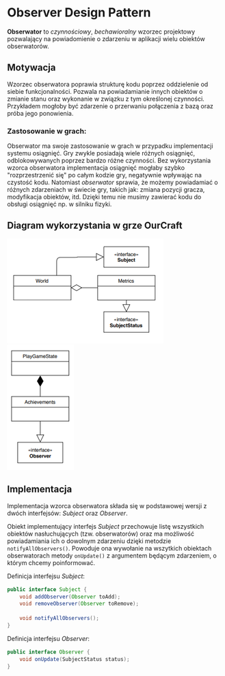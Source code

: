 # Observer Design Pattern

**Obserwator** to _czynnościowy_, _bechawioralny_ wzorzec projektowy pozwalający na powiadomienie o zdarzeniu w aplikacji wielu obiektów obserwatorów. 

## Motywacja
Wzorzec obserwatora poprawia strukturę kodu poprzez oddzielenie od siebie funkcjonalności. Pozwala na powiadamianie innych obiektów o zmianie stanu oraz wykonanie w związku z tym określonej czynności. Przykładem mogłoby być zdarzenie o przerwaniu połączenia z bazą oraz próba jego ponowienia.

### Zastosowanie w grach:
Obserwator ma swoje zastosowanie w grach w przypadku implementacji systemu osiągnięć. Gry zwykle posiadają wiele różnych osiągnięć, odblokowywanych poprzez bardzo różne czynności. Bez wykorzystania wzorca obserwatora implementacja osiągnięć mogłaby szybko "rozprzestrzenić się" po całym kodzie gry, negatywnie wpływając na czystość kodu. Natomiast _obserwator_ sprawia, że możemy powiadamiać o różnych zdarzeniach w świecie gry, takich jak: zmiana pozycji gracza, modyfikacja obiektów, itd. Dzięki temu nie musimy zawierać kodu do obsługi osiągnięć np. w silniku fizyki.



## Diagram wykorzystania w grze OurCraft
![Subject interface](img/observer1.png)
![Observer usage](img/observer2.png)
<!-- ![Example implementation](img/Observer-pattern.svg) -->

## Implementacja
Implementacja wzorca obserwatora składa się w podstawowej wersji z dwóch interfejsów: _Subject_ oraz _Observer_.  

Obiekt implementujący interfejs _Subject_ przechowuje listę wszystkich obiektów nasłuchujących (tzw. obserwatorów) oraz ma możliwość powiadamiania ich o dowolnym zdarzeniu dzięki metodzie `notifyAllObservers()`. Powoduje ona wywołanie na wszytkich obiektach obserwatorach metody `onUpdate()` z argumentem będącym zdarzeniem, o którym chcemy poinformować.


Definicja interfejsu _Subject_:
```java
public interface Subject {
    void addObserver(Observer toAdd);
    void removeObserver(Observer toRemove);

    void notifyAllObservers();
}
````

Definicja interfejsu _Observer_:
```java
public interface Observer {
    void onUpdate(SubjectStatus status);
}
```
